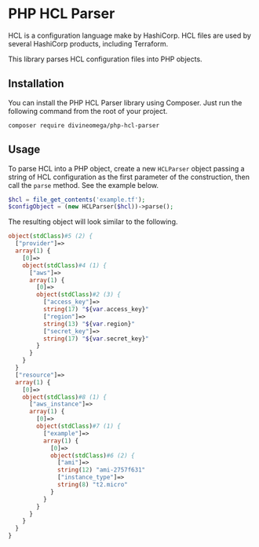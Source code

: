 # PHP HCL Parser

HCL is a configuration language make by HashiCorp. HCL files are used by several HashiCorp products,
including Terraform.

This library parses HCL configuration files into PHP objects.

## Installation

You can install the PHP HCL Parser library using Composer. Just run the following command
from the root of your project.

```
composer require divineomega/php-hcl-parser
```

## Usage

To parse HCL into a PHP object, create a new `HCLParser` object passing a string of HCL configuration
as the first parameter of the construction, then call the `parse` method. See the example below.

```php
$hcl = file_get_contents('example.tf');
$configObject = (new HCLParser($hcl))->parse();
```

The resulting object will look similar to the following.

```php
object(stdClass)#5 (2) {
  ["provider"]=>
  array(1) {
    [0]=>
    object(stdClass)#4 (1) {
      ["aws"]=>
      array(1) {
        [0]=>
        object(stdClass)#2 (3) {
          ["access_key"]=>
          string(17) "${var.access_key}"
          ["region"]=>
          string(13) "${var.region}"
          ["secret_key"]=>
          string(17) "${var.secret_key}"
        }
      }
    }
  }
  ["resource"]=>
  array(1) {
    [0]=>
    object(stdClass)#8 (1) {
      ["aws_instance"]=>
      array(1) {
        [0]=>
        object(stdClass)#7 (1) {
          ["example"]=>
          array(1) {
            [0]=>
            object(stdClass)#6 (2) {
              ["ami"]=>
              string(12) "ami-2757f631"
              ["instance_type"]=>
              string(8) "t2.micro"
            }
          }
        }
      }
    }
  }
}
```